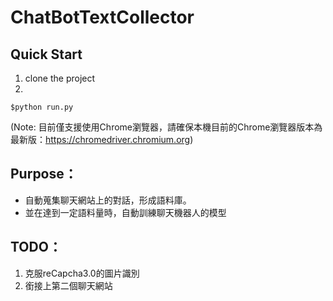 # ChatBotTextCollector
## Quick Start
1. clone the project
2.
```
$python run.py
```
(Note: 目前僅支援使用Chrome瀏覽器，請確保本機目前的Chrome瀏覽器版本為最新版：https://chromedriver.chromium.org)

## Purpose：
- 自動蒐集聊天網站上的對話，形成語料庫。
- 並在達到一定語料量時，自動訓練聊天機器人的模型

## TODO：
1. 克服reCapcha3.0的圖片識別
2. 銜接上第二個聊天網站
